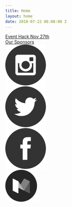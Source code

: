 ```yaml
---
title: Home
layout: home
date: 2018-07-22 06:08:00 Z
---
```


<div class="container-fluid">
<div class="row">
  <div class="col-md-12">
    <div>
      <a href="https://nvite.com/InclusiveEvents/cee8" class="btn btn-default btn-lg">Event Hack Nov 27th</a>
    </div>
  </div>
</div>

<div class="row">
  <div class="col-md-12">
    <div>
      <a href="/sponsors" class="btn btn-default btn-lg">Our Sponsors</a>
    </div>
  </div>
</div>

<div class="row social">
  <div class="col-md-offset-2 col-md-2">
    <a href="http://instagram.com/diversitechy"><img src="/assets/instagram.png"></a>
  </div>
  <div class="col-md-2">
    <a href="http://twitter.com/diversitechy"><img src="/assets/twitter.png"></a>
  </div>
  <div class="col-md-2">
    <a href="http://facebook.com/diversitechy"><img src="/assets/facebook.png"></a>
  </div>
  <div class="col-md-2">
    <a href="http://medium.com/diversitechy"><img src="/assets/medium.png"></a>
  </div>
</div>
</div>

